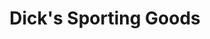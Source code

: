 ---
title: "Dick's Sporting Goods"
url: /buffalo/dicks-sporting-goods-walden-galleria-drive/
shop: sports
---